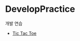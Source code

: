 # DevelopPractice
개발 연습
* [Tic Tac Toe](https://seuha516.github.io/practice-develop/TicTacToe/TicTacToe.html)
